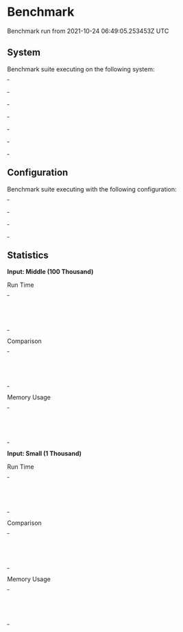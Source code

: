 
# Benchmark

Benchmark run from 2021-10-24 06:49:05.253453Z UTC

## System

Benchmark suite executing on the following system:

<table style="width: 1%">
  <tr>
    <th style="width: 1%; white-space: nowrap">Operating System</th>
    <td>macOS</td>
  </tr><tr>
    <th style="white-space: nowrap">CPU Information</th>
    <td style="white-space: nowrap">Apple M1</td>
  </tr><tr>
    <th style="white-space: nowrap">Number of Available Cores</th>
    <td style="white-space: nowrap">8</td>
  </tr><tr>
    <th style="white-space: nowrap">Available Memory</th>
    <td style="white-space: nowrap">16 GB</td>
  </tr><tr>
    <th style="white-space: nowrap">Elixir Version</th>
    <td style="white-space: nowrap">1.12.2</td>
  </tr><tr>
    <th style="white-space: nowrap">Erlang Version</th>
    <td style="white-space: nowrap">24.1</td>
  </tr>
</table>

## Configuration

Benchmark suite executing with the following configuration:

<table style="width: 1%">
  <tr>
    <th style="width: 1%">:time</th>
    <td style="white-space: nowrap">5 s</td>
  </tr><tr>
    <th>:parallel</th>
    <td style="white-space: nowrap">4</td>
  </tr><tr>
    <th>:warmup</th>
    <td style="white-space: nowrap">2 s</td>
  </tr>
</table>

## Statistics




__Input: Middle (100 Thousand)__

Run Time

<table style="width: 1%">
  <tr>
    <th>Name</th>
    <th style="text-align: right">IPS</th>
    <th style="text-align: right">Average</th>
    <th style="text-align: right">Devitation</th>
    <th style="text-align: right">Median</th>
    <th style="text-align: right">99th&nbsp;%</th>
  </tr>

  <tr>
    <td style="white-space: nowrap">IntSet.difference</td>
    <td style="white-space: nowrap; text-align: right">38.85 K</td>
    <td style="white-space: nowrap; text-align: right">0.0257 ms</td>
    <td style="white-space: nowrap; text-align: right">&plusmn;45.72%</td>
    <td style="white-space: nowrap; text-align: right">0.0250 ms</td>
    <td style="white-space: nowrap; text-align: right">0.0310 ms</td>
  </tr>

  <tr>
    <td style="white-space: nowrap">MapSet.difference</td>
    <td style="white-space: nowrap; text-align: right">0.160 K</td>
    <td style="white-space: nowrap; text-align: right">6.24 ms</td>
    <td style="white-space: nowrap; text-align: right">&plusmn;7.20%</td>
    <td style="white-space: nowrap; text-align: right">6.17 ms</td>
    <td style="white-space: nowrap; text-align: right">8.16 ms</td>
  </tr>

</table>


Comparison

<table style="width: 1%">
  <tr>
    <th>Name</th>
    <th style="text-align: right">IPS</th>
    <th style="text-align: right">Slower</th>
  <tr>
    <td style="white-space: nowrap">IntSet.difference</td>
    <td style="white-space: nowrap;text-align: right">38.85 K</td>
    <td>&nbsp;</td>
  </tr>

  <tr>
    <td style="white-space: nowrap">MapSet.difference</td>
    <td style="white-space: nowrap; text-align: right">0.160 K</td>
    <td style="white-space: nowrap; text-align: right">242.46x</td>
  </tr>

</table>



Memory Usage

<table style="width: 1%">
  <tr>
    <th>Name</th>
    <th style="text-align: right">Memory</th>
    <th style="text-align: right">Factor</th>
  </tr>
  <tr>
    <td style="white-space: nowrap">IntSet.difference</td>
    <td style="white-space: nowrap">0.0243 MB</td>
    <td>&nbsp;</td>
  </tr>
    <tr>
    <td style="white-space: nowrap">MapSet.difference</td>
    <td style="white-space: nowrap">3.29 MB</td>
    <td>135.68x</td>
  </tr>
</table>



__Input: Small (1 Thousand)__

Run Time

<table style="width: 1%">
  <tr>
    <th>Name</th>
    <th style="text-align: right">IPS</th>
    <th style="text-align: right">Average</th>
    <th style="text-align: right">Devitation</th>
    <th style="text-align: right">Median</th>
    <th style="text-align: right">99th&nbsp;%</th>
  </tr>

  <tr>
    <td style="white-space: nowrap">IntSet.difference</td>
    <td style="white-space: nowrap; text-align: right">983.15 K</td>
    <td style="white-space: nowrap; text-align: right">1.02 &micro;s</td>
    <td style="white-space: nowrap; text-align: right">&plusmn;289.47%</td>
    <td style="white-space: nowrap; text-align: right">0.99 &micro;s</td>
    <td style="white-space: nowrap; text-align: right">1.99 &micro;s</td>
  </tr>

  <tr>
    <td style="white-space: nowrap">MapSet.difference</td>
    <td style="white-space: nowrap; text-align: right">23.04 K</td>
    <td style="white-space: nowrap; text-align: right">43.40 &micro;s</td>
    <td style="white-space: nowrap; text-align: right">&plusmn;19.29%</td>
    <td style="white-space: nowrap; text-align: right">42.99 &micro;s</td>
    <td style="white-space: nowrap; text-align: right">49.99 &micro;s</td>
  </tr>

</table>


Comparison

<table style="width: 1%">
  <tr>
    <th>Name</th>
    <th style="text-align: right">IPS</th>
    <th style="text-align: right">Slower</th>
  <tr>
    <td style="white-space: nowrap">IntSet.difference</td>
    <td style="white-space: nowrap;text-align: right">983.15 K</td>
    <td>&nbsp;</td>
  </tr>

  <tr>
    <td style="white-space: nowrap">MapSet.difference</td>
    <td style="white-space: nowrap; text-align: right">23.04 K</td>
    <td style="white-space: nowrap; text-align: right">42.66x</td>
  </tr>

</table>



Memory Usage

<table style="width: 1%">
  <tr>
    <th>Name</th>
    <th style="text-align: right">Memory</th>
    <th style="text-align: right">Factor</th>
  </tr>
  <tr>
    <td style="white-space: nowrap">IntSet.difference</td>
    <td style="white-space: nowrap">0.65 KB</td>
    <td>&nbsp;</td>
  </tr>
    <tr>
    <td style="white-space: nowrap">MapSet.difference</td>
    <td style="white-space: nowrap">17.07 KB</td>
    <td>26.25x</td>
  </tr>
</table>


